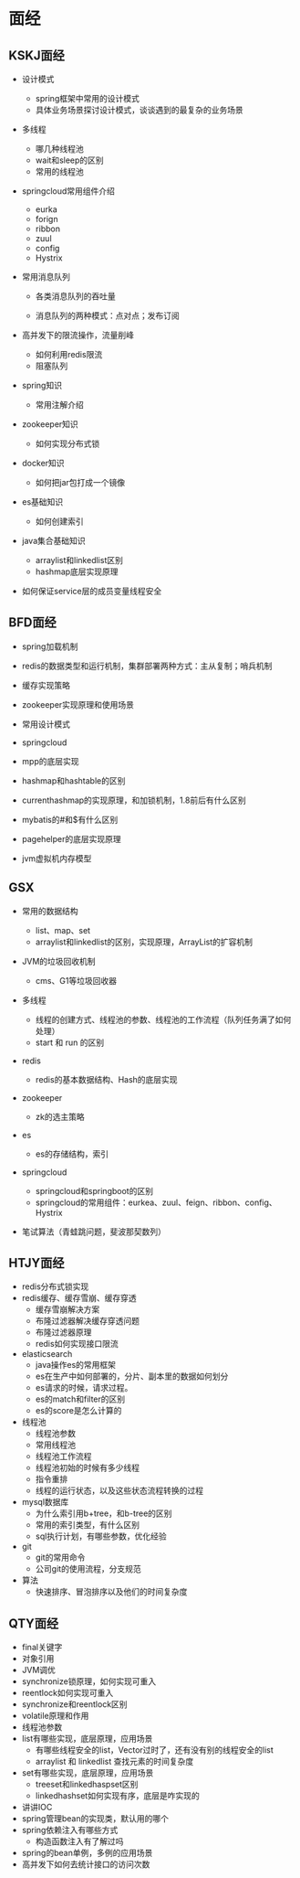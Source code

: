 # 面经



## KSKJ面经

- 设计模式

    - spring框架中常用的设计模式
    - 具体业务场景探讨设计模式，谈谈遇到的最复杂的业务场景   

- 多线程

   - 哪几种线程池
   - wait和sleep的区别
   - 常用的线程池   

- springcloud常用组件介绍
   
   - eurka
   - forign
   - ribbon
   - zuul
   - config
   - Hystrix


- 常用消息队列

  - 各类消息队列的吞吐量

  - 消息队列的两种模式：点对点；发布订阅

- 高并发下的限流操作，流量削峰
  
  - 如何利用redis限流
  - 阻塞队列

- spring知识

  - 常用注解介绍


- zookeeper知识

  - 如何实现分布式锁

- docker知识

  - 如何把jar包打成一个镜像

- es基础知识

  - 如何创建索引

- java集合基础知识

  - arraylist和linkedlist区别
  - hashmap底层实现原理

- 如何保证service层的成员变量线程安全

## BFD面经

- spring加载机制

- redis的数据类型和运行机制，集群部署两种方式：主从复制；哨兵机制

- 缓存实现策略

- zookeeper实现原理和使用场景

- 常用设计模式

- springcloud

- mpp的底层实现

- hashmap和hashtable的区别

- currenthashmap的实现原理，和加锁机制，1.8前后有什么区别

- mybatis的#和$有什么区别

- pagehelper的底层实现原理

- jvm虚拟机内存模型



## GSX

- 常用的数据结构
  - list、map、set
  - arraylist和linkedlist的区别，实现原理，ArrayList的扩容机制

- JVM的垃圾回收机制
  - cms、G1等垃圾回收器

- 多线程
  - 线程的创建方式、线程池的参数、线程池的工作流程（队列任务满了如何处理）
  - start 和 run 的区别

- redis
  - redis的基本数据结构、Hash的底层实现

- zookeeper
  - zk的选主策略

- es
  - es的存储结构，索引

- springcloud
  - springcloud和springboot的区别
  - springcloud的常用组件：eurkea、zuul、feign、ribbon、config、Hystrix

- 笔试算法（青蛙跳问题，斐波那契数列）



## HTJY面经
- redis分布式锁实现
- redis缓存、缓存雪崩、缓存穿透
  - 缓存雪崩解决方案
  - 布隆过滤器解决缓存穿透问题
  - 布隆过滤器原理
  - redis如何实现接口限流
- elasticsearch
  - java操作es的常用框架
  - es在生产中如何部署的，分片、副本里的数据如何划分
  - es请求的时候，请求过程。
  - es的match和filter的区别
  - es的score是怎么计算的
- 线程池
  - 线程池参数
  - 常用线程池
  - 线程池工作流程
  - 线程池初始的时候有多少线程
  - 指令重排
  - 线程的运行状态，以及这些状态流程转换的过程
- mysql数据库
  - 为什么索引用b+tree，和b-tree的区别
  - 常用的索引类型，有什么区别
  - sql执行计划，有哪些参数，优化经验
- git
  - git的常用命令
  - 公司git的使用流程，分支规范
- 算法
  - 快速排序、冒泡排序以及他们的时间复杂度


## QTY面经
- final关键字
- 对象引用
- JVM调优
- synchronize锁原理，如何实现可重入
- reentlock如何实现可重入
- synchronize和reentlock区别
- volatile原理和作用
- 线程池参数
- list有哪些实现，底层原理，应用场景
  - 有哪些线程安全的list，Vector过时了，还有没有别的线程安全的list
  - arraylist 和 linkedlist 查找元素的时间复杂度
- set有哪些实现，底层原理，应用场景
  - treeset和linkedhaspset区别
  - linkedhashset如何实现有序，底层是咋实现的
- 讲讲IOC
- spring管理bean的实现类，默认用的哪个
- spring依赖注入有哪些方式
  - 构造函数注入有了解过吗
- spring的bean单例，多例的应用场景
- 高并发下如何去统计接口的访问次数
